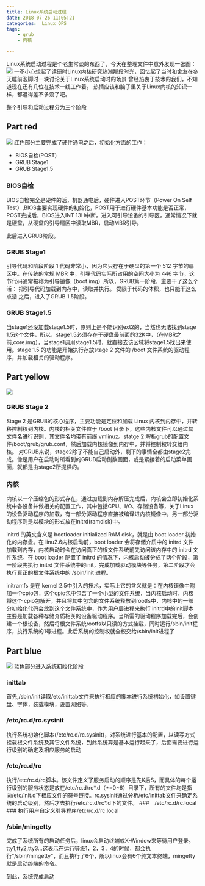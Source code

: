 ```yaml
---
title: Linux系统启动过程
date: 2018-07-26 11:05:21
categories:  Linux OPS
tags: 
    - grub
    - 内核

---
```


Linux系统启动过程是个老生常谈的东西了，今天在整理文件中意外发现一张图：
![](http://p7wcdketk.bkt.clouddn.com/18-7-26/14947512.jpg)
一不小心想起了读研时Linux内核研究热潮那段时光，回忆起了当时和舍友在冬天睡前泡脚时一块讨论关于Linux系统启动时的场景
曾经热衷于技术的我们，不知道现在还有几位在技术一线工作着。
热情应该和脑子里关于Linux内核的知识一样，都退得差不多没了吧。


整个引导和启动过程分为三个阶段


## Part red ##
![](http://p7wcdketk.bkt.clouddn.com/18-7-26/74826546.jpg)
红色部分主要完成了硬件通电之后，初始化方面的工作：
- BIOS自检(POST)
- GRUB Stage1
- GRUB Stage1.5

### BIOS自检 ###

BIOS自检完全是硬件的活，机器通电后，硬件进入POST环节（Power On Self Test）,BIOS主要实现硬件的初始化，POST用于进行硬件基本功能是否正常，
POST完成后，BIOS进入INT 13H中断，进入可引导设备的引导区，通常情况下就是硬盘，从硬盘的引导扇区中读取MBR，启动MBR引导。

此后进入GRUB阶段。

### GRUB Stage1 ### 

引导代码和阶段阶段 1 代码非常小，因为它只存在于硬盘的第一个 512 字节的扇区中。在传统的常规 MBR 中，引导代码实际所占用的空间大小为 446 字节，这节代码通常被称为引导镜像（boot.img）所以，GRUB第一阶段，主要干了这么个活：
把引导代码加载到内存中，读取并执行。
受限于代码的体积，也只能干这么点活
之后，进入了GRUB 1.5阶段。

### GRUB Stage1.5 ###
当stage1还没加载stage1.5时，原则上是不能识别ext2的，当然也无法找到stage 1.5这个文件，所以，stage1.5必须存在于硬盘最前面的32K中，（在MBR之前,core.img），当stage1调用stage1.5时，就直接去该区域将stage1.5找出来使用。stage 1.5 的功能是开始执行存放stage 2 文件的 /boot 文件系统的驱动程序，并加载相关的驱动程序。

## Part yellow ##
![](http://p7wcdketk.bkt.clouddn.com/18-7-26/74826546.jpg)
### GRUB Stage 2 ###
Stage 2 是GRUB的核心程序，主要功能是定位和加载 Linux 内核到内存中，并转移控制权到内核。内核的相关文件位于 /boot 目录下，这些内核文件可以通过其文件名进行识别，其文件名均带有前缀 vmlinuz。statge 2 解析grub的配置文件/boot/grub/grub.conf，然后加载内核镜像到内存中，并将控制权转交给内核。
对GRUB来说，stage2除了不能自己启动外，剩下的事情全都由stage2完成。像是用户在启动时所看到的GRUB启动倒数画面，或是紧接着的启动菜单画面，就都是由stage2所提供的。

### 内核 ###
内核以一个压缩包的形式存在，通过加载到内存解压完成后，内核会立即初始化系统中各设备并做相关的配置工作，其中包括CPU、I/O、存储设备等，关于Linux的设备驱动程序的加载，有一部分驱动程序直接被编译进内核镜像中，另一部分驱动程序则是以模块的形式放在initrd(ramdisk)中。

initrd 的英文含义是 bootloader initialized RAM disk，就是由 boot loader 初始化的内存盘。在 linu2.6内核启动前，boot loader 会将存储介质中的 initrd 文件加载到内存，内核启动时会在访问真正的根文件系统前先访问该内存中的 initrd 文件系统。在 boot loader 配置了 initrd 的情况下，内核启动被分成了两个阶段，第一阶段先执行 initrd 文件系统中的init，完成加载驱动模块等任务，第二阶段才会执行真正的根文件系统中的 /sbin/init 进程。

initramfs 是在 kernel 2.5中引入的技术，实际上它的含义就是：在内核镜像中附加一个cpio包，这个cpio包中包含了一个小型的文件系统，当内核启动时，内核将这个 cpio包解开，并且将其中包含的文件系统释放到rootfs中，内核中的一部分初始化代码会放到这个文件系统中，作为用户层进程来执行
initrd中的init脚本主要是加载各种存储介质相关的设备驱动程序。当所需的驱动程序加载完后，会创建一个根设备，然后将根文件系统rootfs以只读的方式挂载，同时运行/sbin/init程序，执行系统的1号进程。此后系统的控制权就全权交给/sbin/init进程了


## Part blue ##
![](http://p7wcdketk.bkt.clouddn.com/18-7-26/74826546.jpg)
蓝色部分进入系统初始化阶段
### inittab ###
首先,/sbin/init读取/etc/inittab文件来执行相应的脚本进行系统初始化，如设置键盘、字体，装载模块，设置网络等。
### /etc/rc.d/rc.sysinit ###
执行系统初始化脚本(/etc/rc.d/rc.sysinit)，对系统进行基本的配置，以读写方式挂载根文件系统及其它文件系统，到此系统算是基本运行起来了，后面需要进行运行级别的确定及相应服务的启动
### /etc/rc.d/rc ###
执行/etc/rc.d/rc脚本。该文件定义了服务启动的顺序是先K后S，而具体的每个运行级别的服务状态是放在/etc/rc.d/rc\*.d（\*=0~6）目录下，所有的文件均是指向/etc/init.d下相应文件的符号链接。rc.sysinit通过分析/etc/inittab文件来确定系统的启动级别，然后才去执行/etc/rc.d/rc\*.d下的文件。
###　/etc/rc.d/rc.local ###
执行用户自定义引导程序/etc/rc.d/rc.local
### /sbin/mingetty ###
完成了系统所有的启动任务后，linux会启动终端或X-Window来等待用户登录。tty1,tty2,tty3...这表示在运行等级1，2，3，4的时候，都会执行"/sbin/mingetty"，而且执行了6个，所以linux会有6个纯文本终端，mingetty就是启动终端的命令。

到此，系统完成启动
